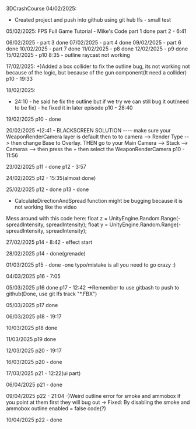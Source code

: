 3DCrashCourse
04/02/2025:
- Created project and push into github using git hub lfs - small test

05/02/2025:
FPS Full Game Tutorial - Mike's Code
part 1 done
part 2 - 6:41

06/02/2025 - part 3 done
07/02/2025 - part 4 done
09/02/2025 - part 6 done
10/02/2025 - part 7 done
11/02/2025 - p8 done
12/02/2025 - p9 done
15/02/2025 - p10 8:35 - outline raycast not working

17/02/2025:
+)Added a box collider to fix the outline bug, its not working not because of the logic, but because of the gun component(It need a collider) 
p10 - 19:33

18/02/2025:
- 24:10 - he said he fix the outline but if we try we can still bug it out(need to be fix) - he fixed it in later episode
p10 - 28:40

19/02/2025
p10 - done

20/02/2025
+)2:41 - BLACKSCREEN SOLUTION ----  make sure your WeaponRenderCamera layer is default then to to camera --> Render Type --> then change Base to Overlay. THEN go to your Main Camera --> Stack --> Cameras --> then press the + then select the WeaponRenderCamera
p10 - 11:56

23/02/2025
p11 - done
p12 - 3:57

24/02/2025
p12 - 15:35(almost done)

25/02/2025
p12 - done
p13 - done
- CalculateDirectionAndSpread function might be bugging because it is not working like the video

Mess around with this code here:
float z = UnityEngine.Random.Range(-spreadIntensity, spreadIntensity);
float y = UnityEngine.Random.Range(-spreadIntensity, spreadIntensity);

27/02/2025
p14 - 8:42 - effect start

28/02/2025
p14 - done(grenade)

01/03/2025
p15 - done 
-one typo/mistake is all you need to go crazy :)

04/03/2025
p16 - 7:05

05/03/2025 
p16 done
p17 - 12:42
->Remember to use gitbash to push to github(Done, use git lfs track "*.FBX")

05/03/2025 
p17 done

06/03/2025
p18 - 19:17

10/03/2025
p18 done

11/03/2025
p19 done

12/03/2025
p20 - 19:17

16/03/2025
p20 - done

17/03/2025
p21 - 12:22(ui part)

06/04/2025
p21 - done

09/04/2025
p22 - 21:04
-)Weird outline error for smoke and ammobox if you point at them first they will bug out  -> Fixed: By disabling the smoke and ammobox outline enabled = false code(?)

10/04/2025 
p22 - done
